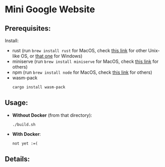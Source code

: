 # Mini Google Website 

## Prerequisites:
Install:
* rust (run ```brew install rust``` for MacOS, check [this link](https://www.rust-lang.org/tools/install) for other 
Unix-like OS, or [that one](https://forge.rust-lang.org/infra/other-installation-methods.html) for Windows)
* miniserve (run ```brew install miniserve``` for MacOS, check [this link](https://github.com/svenstaro/miniserve#how-to-install) for others)
* npm (run ```brew install node``` for MacOS, check [this link](https://www.npmjs.com/get-npm) for others)
* wasm-pack
    ```
    cargo install wasm-pack
    ```   

## Usage:
* **Without Docker** (from that directory):
    ```
    ./build.sh
    ```
* **With Docker**:
    ```
    not yet :=(
    ```
  
## Details:

